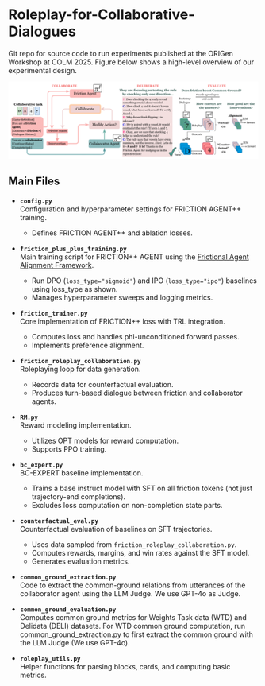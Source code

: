 # Roleplay-for-Collaborative-Dialogues
Git repo for source code to run experiments published at the ORIGen Workshop at COLM 2025. Figure below shows a high-level overview of our experimental design. 
 
<p align="center">
  <a href="plots/overview_roleplay.png">
    <img src="plots/overview_roleplay.png" alt="FRICTION++ Overview" width="800">
  </a>
</p>



## Main Files

- **`config.py`**  
  Configuration and hyperparameter settings for FRICTION AGENT++ training.  
  - Defines FRICTION AGENT++ and ablation losses.

- **`friction_plus_plus_training.py`**  
  Main training script for FRICTION++ AGENT using the [Frictional Agent Alignment Framework](https://aclanthology.org/2025.acl-long.542/).
  - Run DPO (`loss_type="sigmoid"`) and IPO (`loss_type="ipo"`) baselines using loss_type as shown. 
  - Manages hyperparameter sweeps and logging metrics. 

- **`friction_trainer.py`**  
  Core implementation of FRICTION++ loss with TRL integration.  
  - Computes loss and handles phi-unconditioned forward passes.  
  - Implements preference alignment.

- **`friction_roleplay_collaboration.py`**  
  Roleplaying loop for data generation.  
  - Records data for counterfactual evaluation.  
  - Produces turn-based dialogue between friction and collaborator agents.

- **`RM.py`**  
  Reward modeling implementation.  
  - Utilizes OPT models for reward computation.  
  - Supports PPO training.

- **`bc_expert.py`**  
  BC-EXPERT baseline implementation.  
  - Trains a base instruct model with SFT on all friction tokens (not just trajectory-end completions).  
  - Excludes loss computation on non-completion state parts.

- **`counterfactual_eval.py`**  
  Counterfactual evaluation of baselines on SFT trajectories.  
  - Uses data sampled from `friction_roleplay_collaboration.py`.  
  - Computes rewards, margins, and win rates against the SFT model.  
  - Generates evaluation metrics.
 
- **`common_ground_extraction.py`**  
  Code to extract the common-ground relations from utterances of the collaborator agent using the LLM Judge. We use GPT-4o as Judge. 

- **`common_ground_evaluation.py`**  
  Computes common ground metrics for Weights Task data (WTD) and Delidata (DELI) datasets. For WTD common ground computation, run common_ground_extraction.py to first extract the common ground with the LLM Judge (We use GPT-4o). 

- **`roleplay_utils.py`**  
  Helper functions for parsing blocks, cards, and computing basic metrics.
